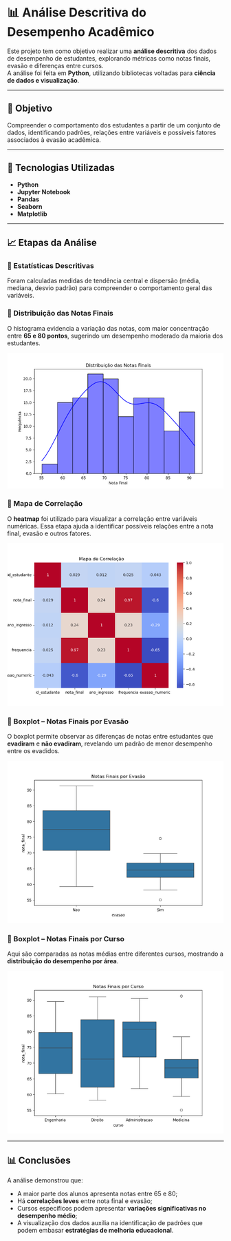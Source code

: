 # 📊 Análise Descritiva do Desempenho Acadêmico

Este projeto tem como objetivo realizar uma **análise descritiva** dos dados de desempenho de estudantes, explorando métricas como notas finais, evasão e diferenças entre cursos.  
A análise foi feita em **Python**, utilizando bibliotecas voltadas para **ciência de dados e visualização**.

---

## 🧠 Objetivo
Compreender o comportamento dos estudantes a partir de um conjunto de dados, identificando padrões, relações entre variáveis e possíveis fatores associados à evasão acadêmica.

---

## 🧰 Tecnologias Utilizadas
- **Python**
- **Jupyter Notebook**
- **Pandas**
- **Seaborn**
- **Matplotlib**

---

## 📈 Etapas da Análise

### 🔹 Estatísticas Descritivas
Foram calculadas medidas de tendência central e dispersão (média, mediana, desvio padrão) para compreender o comportamento geral das variáveis.

### 🔹 Distribuição das Notas Finais
O histograma evidencia a variação das notas, com maior concentração entre **65 e 80 pontos**, sugerindo um desempenho moderado da maioria dos estudantes.


  ![Figura 1](grafico_notas.png)


### 🔹 Mapa de Correlação
O **heatmap** foi utilizado para visualizar a correlação entre variáveis numéricas. Essa etapa ajuda a identificar possíveis relações entre a nota final, evasão e outros fatores.

  ![Figura 2](mapa_correlacao.png)

### 🔹 Boxplot – Notas Finais por Evasão
O boxplot permite observar as diferenças de notas entre estudantes que **evadiram** e **não evadiram**, revelando um padrão de menor desempenho entre os evadidos.

  ![Figura 3](boxplot_evasao.png)

### 🔹 Boxplot – Notas Finais por Curso
Aqui são comparadas as notas médias entre diferentes cursos, mostrando a **distribuição do desempenho por área**.

  ![Figura 4](boxplot_curso.png)

---

## 📊 Conclusões
A análise demonstrou que:
- A maior parte dos alunos apresenta notas entre 65 e 80;
- Há **correlações leves** entre nota final e evasão;
- Cursos específicos podem apresentar **variações significativas no desempenho médio**;
- A visualização dos dados auxilia na identificação de padrões que podem embasar **estratégias de melhoria educacional**.


